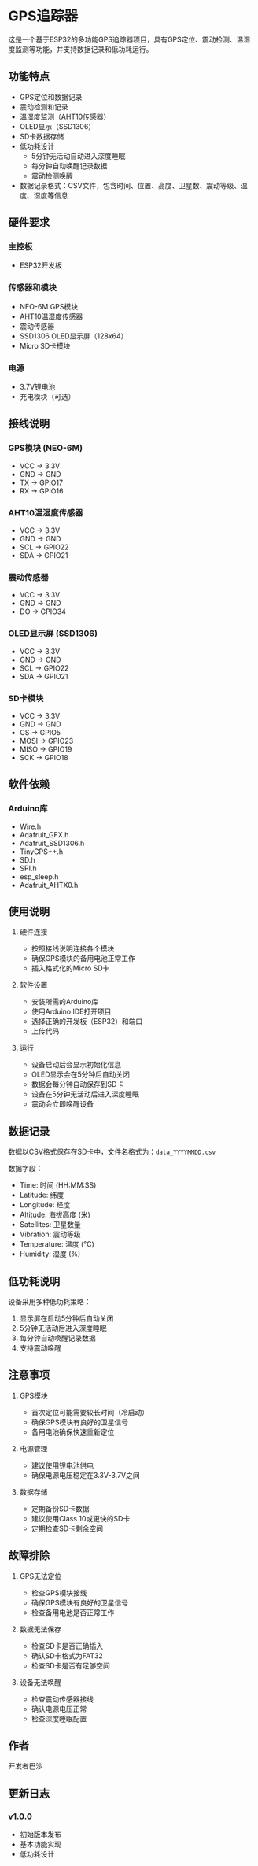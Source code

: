 # GPS追踪器

这是一个基于ESP32的多功能GPS追踪器项目，具有GPS定位、震动检测、温湿度监测等功能，并支持数据记录和低功耗运行。

## 功能特点

- GPS定位和数据记录
- 震动检测和记录
- 温湿度监测（AHT10传感器）
- OLED显示（SSD1306）
- SD卡数据存储
- 低功耗设计
  - 5分钟无活动自动进入深度睡眠
  - 每分钟自动唤醒记录数据
  - 震动检测唤醒
- 数据记录格式：CSV文件，包含时间、位置、高度、卫星数、震动等级、温度、湿度等信息

## 硬件要求

### 主控板
- ESP32开发板

### 传感器和模块
- NEO-6M GPS模块
- AHT10温湿度传感器
- 震动传感器
- SSD1306 OLED显示屏（128x64）
- Micro SD卡模块

### 电源
- 3.7V锂电池
- 充电模块（可选）

## 接线说明

### GPS模块 (NEO-6M)
- VCC -> 3.3V
- GND -> GND
- TX -> GPIO17
- RX -> GPIO16

### AHT10温湿度传感器
- VCC -> 3.3V
- GND -> GND
- SCL -> GPIO22
- SDA -> GPIO21

### 震动传感器
- VCC -> 3.3V
- GND -> GND
- DO -> GPIO34

### OLED显示屏 (SSD1306)
- VCC -> 3.3V
- GND -> GND
- SCL -> GPIO22
- SDA -> GPIO21

### SD卡模块
- VCC -> 3.3V
- GND -> GND
- CS -> GPIO5
- MOSI -> GPIO23
- MISO -> GPIO19
- SCK -> GPIO18

## 软件依赖

### Arduino库
- Wire.h
- Adafruit_GFX.h
- Adafruit_SSD1306.h
- TinyGPS++.h
- SD.h
- SPI.h
- esp_sleep.h
- Adafruit_AHTX0.h

## 使用说明

1. 硬件连接
   - 按照接线说明连接各个模块
   - 确保GPS模块的备用电池正常工作
   - 插入格式化的Micro SD卡

2. 软件设置
   - 安装所需的Arduino库
   - 使用Arduino IDE打开项目
   - 选择正确的开发板（ESP32）和端口
   - 上传代码

3. 运行
   - 设备启动后会显示初始化信息
   - OLED显示会在5分钟后自动关闭
   - 数据会每分钟自动保存到SD卡
   - 设备在5分钟无活动后进入深度睡眠
   - 震动会立即唤醒设备

## 数据记录

数据以CSV格式保存在SD卡中，文件名格式为：`data_YYYYMMDD.csv`

数据字段：
- Time: 时间 (HH:MM:SS)
- Latitude: 纬度
- Longitude: 经度
- Altitude: 海拔高度 (米)
- Satellites: 卫星数量
- Vibration: 震动等级
- Temperature: 温度 (°C)
- Humidity: 湿度 (%)

## 低功耗说明

设备采用多种低功耗策略：
1. 显示屏在启动5分钟后自动关闭
2. 5分钟无活动后进入深度睡眠
3. 每分钟自动唤醒记录数据
4. 支持震动唤醒

## 注意事项

1. GPS模块
   - 首次定位可能需要较长时间（冷启动）
   - 确保GPS模块有良好的卫星信号
   - 备用电池确保快速重新定位

2. 电源管理
   - 建议使用锂电池供电
   - 确保电源电压稳定在3.3V-3.7V之间

3. 数据存储
   - 定期备份SD卡数据
   - 建议使用Class 10或更快的SD卡
   - 定期检查SD卡剩余空间

## 故障排除

1. GPS无法定位
   - 检查GPS模块接线
   - 确保GPS模块有良好的卫星信号
   - 检查备用电池是否正常工作

2. 数据无法保存
   - 检查SD卡是否正确插入
   - 确认SD卡格式为FAT32
   - 检查SD卡是否有足够空间

3. 设备无法唤醒
   - 检查震动传感器接线
   - 确认电源电压正常
   - 检查深度睡眠配置


## 作者

开发者巴沙

## 更新日志

### v1.0.0
- 初始版本发布
- 基本功能实现
- 低功耗设计 